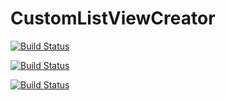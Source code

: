 # CustomListViewCreator
[![Build Status](http://ec2-54-197-16-80.compute-1.amazonaws.com:8080/job/Job_1/badge/icon)](http://ec2-54-197-16-80.compute-1.amazonaws.com:8080/job/Job_1/)

[![Build Status](http://ec2-54-197-16-80.compute-1.amazonaws.com:8080/buildStatus/icon?job=Job_1)](http://ec2-54-197-16-80.compute-1.amazonaws.com:8080/job/Job_1/)

[![Build Status](http://ec2-54-197-16-80.compute-1.amazonaws.com:8080/job/Job_1/badge/icon)](http://ec2-54-197-16-80.compute-1.amazonaws.com:8080/job/Job_1/)
